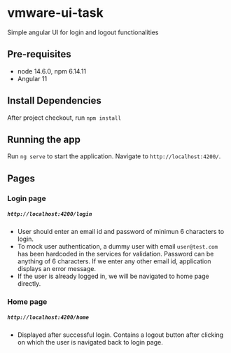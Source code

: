 
# vmware-ui-task
Simple angular UI for login and logout functionalities

## Pre-requisites
- node 14.6.0, npm 6.14.11
- Angular 11

## Install Dependencies
After project checkout, run `npm install`

## Running the app
Run `ng serve` to start the application. Navigate to `http://localhost:4200/`.

## Pages

### Login page
##### `http://localhost:4200/login`  
 - User should enter an email id and password of minimun 6 characters to login.
 - To mock user authentication, a dummy user with email `user@test.com` has been hardcoded in the services for validation. Password can be anything of 6 characters. If we enter any other email id, application displays an error message.
 - If the user is already logged in, we will be navigated to home page directly.
 
### Home page
##### `http://localhost:4200/home`
 - Displayed after successful login. Contains a logout button after clicking on which the user is navigated back to login page.

